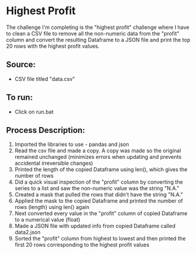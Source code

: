 # Highest Profit

The challenge I'm completing is the "highest profit" challenge where I have to clean a CSV file to remove all the non-numeric data from the "profit" column and convert the resulting Dataframe to a JSON file and print the top 20 rows with the highest profit values.

## Source: 
* CSV file titled "data.csv"

## To run:
* Click on run.bat

## Process Description:
1. Imported the libraries to use - pandas and json
2. Read the csv file and made a copy. A copy was made so the original remained unchanged (minimizes errors when updating and prevents accidental irreversible changes)
3. Printed the length of the copied Dataframe using len(), which gives the number of rows 
4. Did a quick visual inspection of the "profit" column by converting the series to a list and saw the non-numeric value was the string "N.A."
5. Created a mask that pulled the rows that didn't have the string "N.A."
6. Applied the mask to the copied Dataframe and printed the number of rows (length) using len() again
7. Next converted every value in the "profit" column of copied Dataframe to a numerical value (float)
8. Made a JSON file with updated info from copied Dataframe called data2.json
9. Sorted the "profit" column from highest to lowest and then printed the first 20 rows corresponding to the highest profit values
